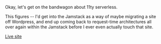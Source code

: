 Okay, let's get on the bandwagon about 11ty serverless.

This figures -- I'd get into the Jamstack as a way of maybe migrating a site off Wordpress, and end up coming back to request-time architectures all over again within the Jamstack before I ever even actually touch that site.

[Live site](https://11ty-serverless-hopefully.netlify.app/)
